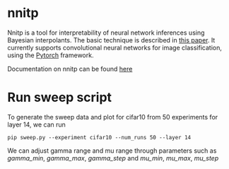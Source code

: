 # nnitp

Nnitp is a tool for interpretability of neural network inferences
using Bayesian interpolants. The basic technique is described in
[this paper](https://arxiv.org/abs/2004.04198). It currently supports
convolutional neural networks for image classification, using the
[Pytorch](https://pytorch.org/) framework.

Documentation on nnitp can be found
[here](https://nnitp.readthedocs.io/en/latest/)


#  Run sweep script

To generate the sweep data and plot for cifar10 from 50 experiments
for layer 14, we can run


`pip sweep.py --experiment cifar10 --num_runs 50 --layer 14`


We can adjust gamma range and mu range through parameters such as
*gamma_min*, *gamma_max*, *gamma_step* and *mu_min*, *mu_max*, *mu_step*


